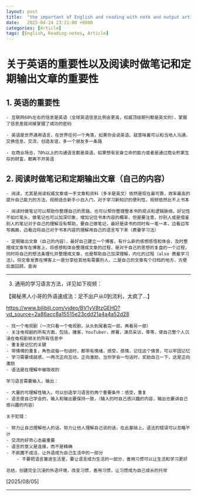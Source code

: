 ```yaml
---
layout: post
title:  "the important of English and reading with note and output article"
date:   2025-04-24 23:21:00 +0800
categories: [Article]
tags: [English, Reading-notes, Article]
---
```

# 关于英语的重要性以及阅读时做笔记和定期输出文章的重要性

## 1. 英语的重要性

    - 互联网60%左右的信息是英语（全球英语信息比例会更高，权威顶级期刊都是英文的），掌握了信息差就间接掌握了成功的密码

    - 英语是世界通用语言，在世界任何一个角落，如果你会说英语，就意味着可以和当地人沟通，交换信息，交流，创造友谊，多一个朋友多一条路

    - 在商业场合，70%以上的沟通语言都是英语，如果想有安身立命的能力或者是通过商业积累生存的财富，都离不开英语

## 2. 阅读时做笔记和定期输出文章（自己的内容）

    - 阅读，尤其是阅读权威文章或一手文章和资料（多半是英文）依然是现在最可靠，效率最高的提升自己能力的方法，视频适合新手小白入门，对于学习新知识的便利性，视频依然比不上书本

    - 阅读时做笔记可以帮助你整理自己的思路，也可以帮你整理整本书的观点和逻辑脉络，好记性不如烂笔头，做笔记也可以加深印象，增加记住书本内容的概率，但是要注意，抄别人或是借鉴别人的笔记对于自己的理解没有帮助，要自己做笔记，最好是读书的同时有一笔一本，边看边写写画画，边看边将自己对于书本内容的理解用自己的语言写下来（费曼学习法）

    - 定期输出文章（自己的内容），最好自己建立一个博客，有什么新的感想感悟和体会，及时整理成文章写在博客上，将感想和体会整理成文章的过程，是对于自己的思想的复盘的一个过程，同时将自己的想法条理化并整理成文章，也是帮助自己加深理解，内化的过程（also 费曼学习法）。将文章发表在博客上一是分享给其他有需要的人，二是自己的文章有个归档的地方，方便后面回顾，查询

---------------------------------------------

3. 通用的学习语言方法，详见如下视频：

【揭秘黑人小哥的外语速成法：足不出户从0到流利，太疯了…】

<https://www.bilibili.com/video/BV1yV8tzGEHD?vd_source=2a86acc8a15515e23cdd21a4a4a52d28>

    - 找一个电视剧（一次只看一个电视剧，从头到尾看完一部，再看另一部）
    - 关注电视剧的所有方面，包括，播客，YouTuber，原著，演员采访，等等，使自己整个人沉浸在电视剧相关的所有信息中
    - 重复是记忆的关键
    - 带情境的重复，角色说每一句话时，都带有情绪，感受，感情，记住这个情景，可以牢固记忆
    - 学习需要成就感，一两次正向互动，正向激励，当你学会一句话时，奖励自己一下，这是正向激励
    - 语法是在理解中被吸收的

    学习语言需要输入，输出：

    - 大量的可理解性输入，可以创造学习语言的两个重要条件：感受，重复
    - 语言使自己学会的，输入和输出要保持一致，（输入的时自己感兴趣的内容，输出也要讲自己感兴趣的内容）

    关于犯错：

    - 努力让自己理解他人的话，努力让他人理解自己说的话，在此基础上，语法的错误可以忽略不计
    - 交流的好奇心态最重要
    - 语言的意义是连接，而不是精确
    - 不疯魔不成活，让外语成为自己生活中的一部分
        - 不要把语言塞进生活里，要让语言成为生活的一部分，善用习惯可以让生活和学习更好

    总结，创建完全沉浸的外语环境，改变习惯，善用习惯，让习惯成为自己成长的托举

[2025/08/05]

---------------------------------------------
